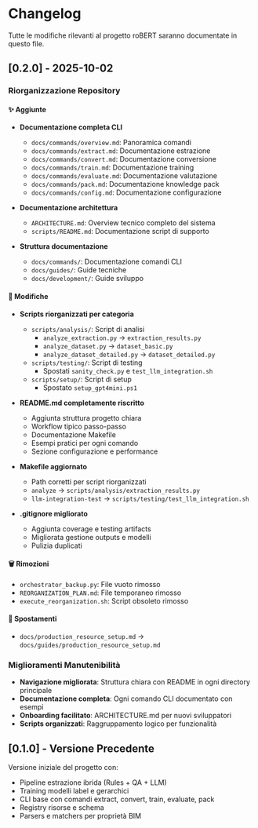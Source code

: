 # Changelog

Tutte le modifiche rilevanti al progetto roBERT saranno documentate in questo file.

## [0.2.0] - 2025-10-02

### Riorganizzazione Repository

#### ✨ Aggiunte

- **Documentazione completa CLI**
  - `docs/commands/overview.md`: Panoramica comandi
  - `docs/commands/extract.md`: Documentazione estrazione
  - `docs/commands/convert.md`: Documentazione conversione
  - `docs/commands/train.md`: Documentazione training
  - `docs/commands/evaluate.md`: Documentazione valutazione
  - `docs/commands/pack.md`: Documentazione knowledge pack
  - `docs/commands/config.md`: Documentazione configurazione

- **Documentazione architettura**
  - `ARCHITECTURE.md`: Overview tecnico completo del sistema
  - `scripts/README.md`: Documentazione script di supporto

- **Struttura documentazione**
  - `docs/commands/`: Documentazione comandi CLI
  - `docs/guides/`: Guide tecniche
  - `docs/development/`: Guide sviluppo

#### 🔄 Modifiche

- **Scripts riorganizzati per categoria**
  - `scripts/analysis/`: Script di analisi
    - `analyze_extraction.py` → `extraction_results.py`
    - `analyze_dataset.py` → `dataset_basic.py`
    - `analyze_dataset_detailed.py` → `dataset_detailed.py`
  - `scripts/testing/`: Script di testing
    - Spostati `sanity_check.py` e `test_llm_integration.sh`
  - `scripts/setup/`: Script di setup
    - Spostato `setup_gpt4mini.ps1`

- **README.md completamente riscritto**
  - Aggiunta struttura progetto chiara
  - Workflow tipico passo-passo
  - Documentazione Makefile
  - Esempi pratici per ogni comando
  - Sezione configurazione e performance

- **Makefile aggiornato**
  - Path corretti per script riorganizzati
  - `analyze` → `scripts/analysis/extraction_results.py`
  - `llm-integration-test` → `scripts/testing/test_llm_integration.sh`

- **.gitignore migliorato**
  - Aggiunta coverage e testing artifacts
  - Migliorata gestione outputs e modelli
  - Pulizia duplicati

#### 🗑️ Rimozioni

- `orchestrator_backup.py`: File vuoto rimosso
- `REORGANIZATION_PLAN.md`: File temporaneo rimosso
- `execute_reorganization.sh`: Script obsoleto rimosso

#### 📁 Spostamenti

- `docs/production_resource_setup.md` → `docs/guides/production_resource_setup.md`

### Miglioramenti Manutenibilità

- **Navigazione migliorata**: Struttura chiara con README in ogni directory principale
- **Documentazione completa**: Ogni comando CLI documentato con esempi
- **Onboarding facilitato**: ARCHITECTURE.md per nuovi sviluppatori
- **Scripts organizzati**: Raggruppamento logico per funzionalità

## [0.1.0] - Versione Precedente

Versione iniziale del progetto con:
- Pipeline estrazione ibrida (Rules + QA + LLM)
- Training modelli label e gerarchici
- CLI base con comandi extract, convert, train, evaluate, pack
- Registry risorse e schema
- Parsers e matchers per proprietà BIM
